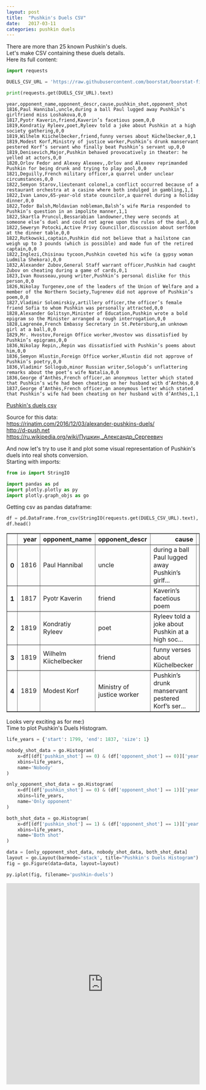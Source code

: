 ```yaml
---
layout: post
title:  "Pushkin's Duels CSV"
date:   2017-03-11
categories: pushkin duels
---
```



There are more than 25 known Pushkin's duels.<br/>
Let's make CSV containing these duels details.<br/>
Here its full content:


```python
import requests

DUELS_CSV_URL = 'https://raw.githubusercontent.com/boorstat/boorstat-files/master/lit/pushkin/duels.csv'

print(requests.get(DUELS_CSV_URL).text)
```

    year,opponent_name,opponent_descr,cause,pushkin_shot,opponent_shot
    1816,Paul Hannibal,uncle,during a ball Paul lugged away Pushkin’s girlfriend miss Loshakova,0,0
    1817,Pyotr Kaverin,friend,Kaverin’s facetious poem,0,0
    1819,Kondratiy Ryleev,poet,Ryleev told a joke about Pushkin at a high society gathering,0,0
    1819,Wilhelm Kiichelbecker,friend,funny verses about Küchelbecker,0,1
    1819,Modest Korf,Ministry of justice worker,Pushkin’s drunk manservant pestered Korf’s servant who finally beat Pushkin’s servant up,0,0
    1819,Denisevich,Major,Pushkin behaved provocatively in theater: he yelled at actors,0,0
    1820,Orlov Fedor and Alexey Alexeev,,Orlov and Alexeev reprimanded Pushkin for being drunk and trying to play pool,0,0
    1821,Deguilly,French military officer,a quarrel under unclear circumstances,0,0
    1822,Semyon Starov,lieutenant colonel,a conflict occurred because of a restaurant orchestra at a casino where both indulged in gambling,1,1
    1822,Ivan Lanov,65-year-old state councilor,a quarrel during a holiday dinner,0,0
    1822,Todor Balsh,Moldavian nobleman,Balsh’s wife Maria responded to Pushkin’s question in an impolite manner,1,1
    1822,Skartla Pruncul,Bessarabian landowner,they were seconds at someone else’s duel and could not agree upon the rules of the duel,0,0
    1822,Seweryn Potocki,Active Privy Councillor,discussion about serfdom at the dinner table,0,0
    1822,Rutkowski,captain,Pushkin did not believe that a hailstone can weigh up to 3 pounds (which is possible) and made fun of the retired captain,0,0
    1822,Inglezi,Chisinau tycoon,Pushkin coveted his wife (a gypsy woman Ludmila Shekora),0,0
    1832,Alexander Zubov,General Staff warrant officer,Pushkin had caught Zubov on cheating during a game of cards,0,1
    1823,Ivan Rousseau,young writer,Pushkin’s personal dislike for this person,0,0
    1826,Nikolay Turgenev,one of the leaders of the Union of Welfare and a member of the Northern Society,Tugrenev did not approve of Pushkin’s poem,0,0
    1827,Vladimir Solomirskiy,artillery officer,the officer’s female friend Sofia to whom Pushkin was personally attracted,0,0
    1828,Alexander Golitsyn,Minister of Education,Pushkin wrote a bold epigram so the Minister arranged a rough interrogation,0,0
    1828,Lagrenée,French Embassy Secretary in St.Petersburg,an unknown girl at a ball,0,0
    1829,Mr. Hvostov,Foreign Office worker,Hvostov was dissatisfied by Pushkin’s epigrams,0,0
    1836,Nikolay Repin,,Repin was dissatisfied with Pushkin’s poems about him,0,0
    1836,Semyon Hlustin,Foreign Office worker,Hlustin did not approve of Pushkin’s poetry,0,0
    1836,Vladimir Sollogub,minor Russian writer,Sologub’s unflattering remarks about the poet’s wife Natalia,0,0
    1836,George d’Anthès,French officer,an anonymous letter which stated that Pushkin’s wife had been cheating on her husband with d’Anthès,0,0
    1837,George d’Anthès,French officer,an anonymous letter which stated that Pushkin’s wife had been cheating on her husband with d’Anthès,1,1


<a href="https://raw.githubusercontent.com/boorstat/boorstat-files/master/lit/pushkin/duels.csv">Pushkin's duels csv</a><br/>

Source for this data:<br/>
<https://rinatim.com/2016/12/03/alexander-pushkins-duels/><br/>
<http://d-push.net><br/>
<https://ru.wikipedia.org/wiki/Пушкин,_Александр_Сергеевич><br/>

And now let's try to use it and plot some visual representation of Pushkin's duels into real shots conversion.<br/>
Starting with imports:


```python
from io import StringIO

import pandas as pd
import plotly.plotly as py
import plotly.graph_objs as go
```

Getting csv as pandas dataframe:


```python
df = pd.DataFrame.from_csv(StringIO(requests.get(DUELS_CSV_URL).text), index_col=None)
df.head()
```




<div>
<table border="1" class="dataframe">
  <thead>
    <tr style="text-align: right;">
      <th></th>
      <th>year</th>
      <th>opponent_name</th>
      <th>opponent_descr</th>
      <th>cause</th>
      <th>pushkin_shot</th>
      <th>opponent_shot</th>
    </tr>
  </thead>
  <tbody>
    <tr>
      <th>0</th>
      <td>1816</td>
      <td>Paul Hannibal</td>
      <td>uncle</td>
      <td>during a ball Paul lugged away Pushkin’s girlf...</td>
      <td>0</td>
      <td>0</td>
    </tr>
    <tr>
      <th>1</th>
      <td>1817</td>
      <td>Pyotr Kaverin</td>
      <td>friend</td>
      <td>Kaverin’s facetious poem</td>
      <td>0</td>
      <td>0</td>
    </tr>
    <tr>
      <th>2</th>
      <td>1819</td>
      <td>Kondratiy Ryleev</td>
      <td>poet</td>
      <td>Ryleev told a joke about Pushkin at a high soc...</td>
      <td>0</td>
      <td>0</td>
    </tr>
    <tr>
      <th>3</th>
      <td>1819</td>
      <td>Wilhelm Kiichelbecker</td>
      <td>friend</td>
      <td>funny verses about Küchelbecker</td>
      <td>0</td>
      <td>1</td>
    </tr>
    <tr>
      <th>4</th>
      <td>1819</td>
      <td>Modest Korf</td>
      <td>Ministry of justice worker</td>
      <td>Pushkin’s drunk manservant pestered Korf’s ser...</td>
      <td>0</td>
      <td>0</td>
    </tr>
  </tbody>
</table>
</div>



Looks very exciting as for me:)<br/>
Time to plot Pushkin's Duels Histogram.


```python
life_years = {'start': 1799, 'end': 1837, 'size': 1}

nobody_shot_data = go.Histogram(
    x=df[(df['pushkin_shot'] == 0) & (df['opponent_shot'] == 0)]['year'],
    xbins=life_years,
    name='Nobody'
)

only_opponent_shot_data = go.Histogram(
    x=df[(df['pushkin_shot'] == 0) & (df['opponent_shot'] == 1)]['year'],
    xbins=life_years,
    name='Only opponent'
)

both_shot_data = go.Histogram(
    x=df[(df['pushkin_shot'] == 1) & (df['opponent_shot'] == 1)]['year'],
    xbins=life_years,
    name='Both shot'
)

data = [only_opponent_shot_data, nobody_shot_data, both_shot_data]
layout = go.Layout(barmode='stack', title="Pushkin's Duels Histogram")
fig = go.Figure(data=data, layout=layout)

py.iplot(fig, filename='pushkin-duels')
```




<iframe id="igraph" scrolling="no" style="border:none;" seamless="seamless" src="https://plot.ly/~boorstat/12.embed" height="525px" width="100%"></iframe>
